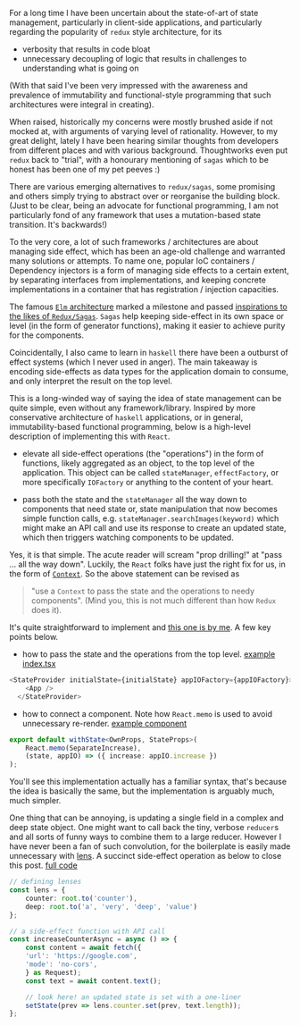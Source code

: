 For a long time I have been uncertain about the state-of-art of state management, particularly in client-side applications, and particularly regarding the popularity of `redux` style architecture, for its 
* verbosity that results in code bloat
* unnecessary decoupling of logic that results in challenges to understanding what is going on

(With that said I've been very impressed with the awareness and prevalence of immutability and functional-style programming that such architectures were integral in creating).

When raised, historically my concerns were mostly brushed aside if not mocked at, with arguments of varying level of rationality. However, to my great delight, lately I have been hearing similar thoughts from developers from different places and with various background. Thoughtworks even put `redux` back to "trial", with a honourary mentioning of `sagas` which to be honest has been one of my pet peeves :)

There are various emerging alternatives to `redux/sagas`, some promising and others simply trying to abstract over or reorganise the building block. (Just to be clear, being an advocate for functional programming, I am not particularly fond of any framework that uses a mutation-based state transition. It's backwards!)

To the very core, a lot of such frameworks / architectures are about managing side effect, which has been an age-old challenge and warranted many solutions or attempts.
To name one, popular IoC containers / Dependency injectors is a form of managing side effects to a certain extent, by separating interfaces from implementations, and keeping concrete implementations in a container that has registration / injection capacities.

The famous [`Elm` architecture](https://guide.elm-lang.org/architecture/) marked a milestone and passed [inspirations to the likes of `Redux/Sagas`](https://redux.js.org/understanding/history-and-design/prior-art#elm). `Sagas` help keeping side-effect in its own space or level (in the form of generator functions), making it easier to achieve purity for the components.

Coincidentally, I also came to learn in `haskell` there have been a outburst of effect systems (which I never used in anger). The main takeaway is encoding side-effects as data types for the application domain to consume, and only interpret the result on the top level.

This is a long-winded way of saying the idea of state management can be quite simple, even without any framework/library. Inspired by more conservative architecture of `haskell` applications, or in general, immutability-based functional programming, below is a high-level description of implementing this with `React`.

* elevate all side-effect operations (the "operations") in the form of functions, likely aggregated as an object, to the top level of the application. This object can be called `stateManager`, `effectFactory`, or more specifically `IOFactory` or anything to the content of your heart. 

* pass both the state and the `stateManager` all the way down to components that need state or, state manipulation that now becomes simple function calls, e.g. `stateManager.searchImages(keyword)` which might make an API call and use its response to create an updated state, which then triggers watching components to be updated.

Yes, it is that simple. The acute reader will scream "prop drilling!" at "pass ... all the way down". Luckily, the `React` folks have just the right fix for us, in the form of [`Context`](https://reactjs.org/docs/context.html). So the above statement can be revised as 
> "use a `Context` to pass the state and the operations to needy components".
(Mind you, this is not much different than how `Redux` does it).

It's quite straightforward to implement and [this one is by me](https://github.com/hackle/Lensta). A few key points below.

* how to pass the state and the operations from the top level. [example index.tsx](https://github.com/hackle/Lensta/blob/master/src/index.tsx)

```TypeScript
<StateProvider initialState={initialState} appIOFactory={appIOFactory}>
    <App />
  </StateProvider>
```

* how to connect a component. Note how `React.memo` is used to avoid unnecessary re-render. [example component](https://github.com/hackle/Lensta/blob/df6065adc2b05d7c5581028d98bfe27ddca401c5/src/SeparateIncrease.tsx)
```TypeScript
export default withState<OwnProps, StateProps>(
    React.memo(SeparateIncrease), 
    (state, appIO) => ({ increase: appIO.increase })
);
```

You'll see this implementation actually has a familiar syntax, that's because the idea is basically the same, but the implementation is arguably much, much simpler.

One thing that can be annoying, is updating a single field in a complex and deep state object. One might want to call back the tiny, verbose `reducer`s and all sorts of funny ways to combine them to a large reducer. However I have never been a fan of such convolution, for the boilerplate is easily made unnecessary with [lens](https://www.npmjs.com/package/tsminilens). A succinct side-effect operation as below to close this post. [full code](https://github.com/hackle/Lensta/blob/master/src/appIO.ts)

```TypeScript
// defining lenses
const lens = {
    counter: root.to('counter'),
    deep: root.to('a', 'very', 'deep', 'value')
};

// a side-effect function with API call
const increaseCounterAsync = async () => {
    const content = await fetch({
    'url': 'https://google.com',
    'mode': 'no-cors',
    } as Request);
    const text = await content.text();

    // look here! an updated state is set with a one-liner
    setState(prev => lens.counter.set(prev, text.length));
};
```